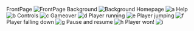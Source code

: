 FrontPage
![FrontPage](https://user-images.githubusercontent.com/17167943/170336453-05fe7315-066b-42c9-b095-f157cd1706c2.png)
Background
![Background](https://user-images.githubusercontent.com/17167943/170336782-8cf4841f-4312-4f7a-b2b2-821d1ebf8968.png)
Homepage
![a](https://user-images.githubusercontent.com/17167943/170337082-ca9344c0-a7c6-43f9-ae46-4812b1187ca8.png)
Help
![b](https://user-images.githubusercontent.com/17167943/170337132-acee9486-bfcc-4627-804a-55464dad0bdc.png)
Controls
![c](https://user-images.githubusercontent.com/17167943/170337202-1bbc0f89-bdca-46e5-b638-fe461190f5dc.png)
Gameover
![d](https://user-images.githubusercontent.com/17167943/170337265-8accdd32-8639-486a-8474-193aacc444b3.png)
Player running
![e](https://user-images.githubusercontent.com/17167943/170337479-94612218-0fc3-4ca3-aa92-ae076036a3cf.png)
Player jumping
![f](https://user-images.githubusercontent.com/17167943/170337537-d4892bcf-7d0a-4104-bb57-a5986e00d5c0.png)
Player falling down
![g](https://user-images.githubusercontent.com/17167943/170337652-3b9abaf8-7817-4892-845a-f52318ec4d45.png)
Pause and resume
![h](https://user-images.githubusercontent.com/17167943/170337717-11478a32-d403-451d-b1fd-506682e40d2d.png)
Player won!
![i](https://user-images.githubusercontent.com/17167943/170337948-23bf0f9b-15c6-45bc-acc6-18425be5e33d.png)
